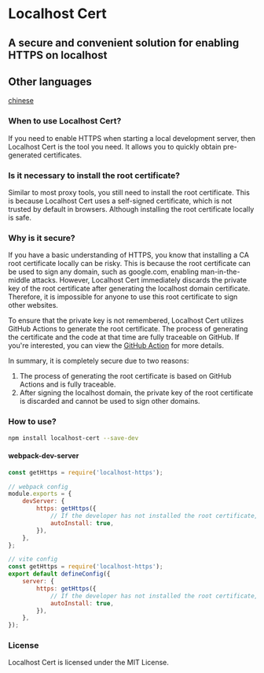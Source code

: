 
# Localhost Cert 

## A secure and convenient solution for enabling HTTPS on localhost

## Other languages
[chinese](readme.zh_CN.md)

### When to use Localhost Cert?

If you need to enable HTTPS when starting a local development server, then Localhost Cert is the tool you need. It allows you to quickly obtain pre-generated certificates.

### Is it necessary to install the root certificate?

Similar to most proxy tools, you still need to install the root certificate. This is because Localhost Cert uses a self-signed certificate, which is not trusted by default in browsers. Although installing the root certificate locally is safe.

### Why is it secure?

If you have a basic understanding of HTTPS, you know that installing a CA root certificate locally can be risky. This is because the root certificate can be used to sign any domain, such as google.com, enabling man-in-the-middle attacks. However, Localhost Cert immediately discards the private key of the root certificate after generating the localhost domain certificate. Therefore, it is impossible for anyone to use this root certificate to sign other websites.

To ensure that the private key is not remembered, Localhost Cert utilizes GitHub Actions to generate the root certificate. The process of generating the certificate and the code at that time are fully traceable on GitHub. If you're interested, you can view the [GitHub Action](https://github.com/IdeaNest-org/localhost-cert/actions/runs/7004987626/job/19053845251) for more details.

In summary, it is completely secure due to two reasons:
1. The process of generating the root certificate is based on GitHub Actions and is fully traceable.
2. After signing the localhost domain, the private key of the root certificate is discarded and cannot be used to sign other domains.

### How to use?

```bash
npm install localhost-cert --save-dev
```

#### webpack-dev-server

```javascript
const getHttps = require('localhost-https');

// webpack config
module.exports = {
    devServer: {
        https: getHttps({
            // If the developer has not installed the root certificate, they will be guided to install it.
            autoInstall: true,
        }),
    },
};
```

```javascript
// vite config
const getHttps = require('localhost-https');
export default defineConfig({
    server: {
        https: getHttps({
            // If the developer has not installed the root certificate, they will be guided to install it.
            autoInstall: true,
        }),
    },
});
```
### License

Localhost Cert is licensed under the MIT License.